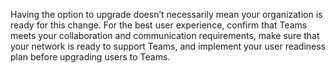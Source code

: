 Having the option to upgrade doesn’t necessarily mean your organization is ready for this change. For the best user experience, confirm that Teams meets your collaboration and communication requirements, make sure that your network is ready to support Teams, and implement your user readiness plan before upgrading users to Teams.